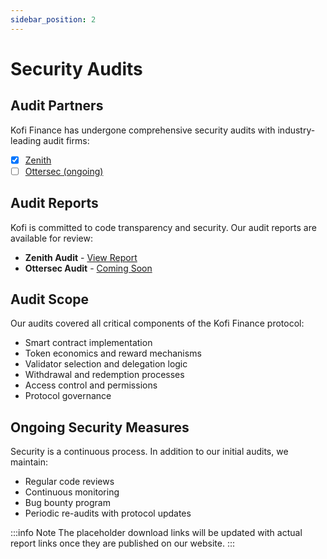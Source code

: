 ```yaml
---
sidebar_position: 2
---
```


# Security Audits

## Audit Partners

Kofi Finance has undergone comprehensive security audits with industry-leading audit firms:

- [x] [Zenith](https://www.zenith.security/)
- [ ] [Ottersec (ongoing)](https://osec.io/)

## Audit Reports

Kofi is committed to code transparency and security. Our audit reports are available for review:

- **Zenith Audit** - [View Report](https://github.com/KofiFinance/audits/blob/main/Kofi%20Finance%20-%20Zenith%20Audit%20Report.pdf)
- **Ottersec Audit** - [Coming Soon](#)

## Audit Scope

Our audits covered all critical components of the Kofi Finance protocol:

- Smart contract implementation
- Token economics and reward mechanisms
- Validator selection and delegation logic
- Withdrawal and redemption processes
- Access control and permissions
- Protocol governance

## Ongoing Security Measures

Security is a continuous process. In addition to our initial audits, we maintain:

- Regular code reviews
- Continuous monitoring
- Bug bounty program
- Periodic re-audits with protocol updates

:::info Note
The placeholder download links will be updated with actual report links once they are published on our website.
:::
